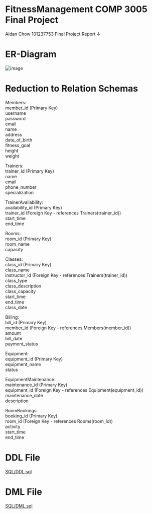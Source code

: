# FitnessManagement COMP 3005 Final Project
Aidan Chow 
101237753
Final Project Report ↓

# ER-Diagram
![image](https://github.com/kachowchow/fitnessManagement/assets/112474998/a4e3eece-de41-44e8-9a74-429963d378cf)

# Reduction to Relation Schemas
Members:  
member_id (Primary Key)  
username  
password  
email  
name  
address  
date_of_birth  
fitness_goal  
height  
weight  

Trainers:  
trainer_id (Primary Key)  
name  
email  
phone_number  
specialization  

TrainerAvailability:  
availability_id (Primary Key)  
trainer_id (Foreign Key - references Trainers(trainer_id))  
start_time  
end_time  

Rooms:  
room_id (Primary Key)  
room_name  
capacity  

Classes:  
class_id (Primary Key)  
class_name  
instructor_id (Foreign Key - references Trainers(trainer_id))  
class_type  
class_description  
class_capacity  
start_time  
end_time  
class_date  

Billing:  
bill_id (Primary Key)  
member_id (Foreign Key - references Members(member_id))  
amount  
bill_date  
payment_status  

Equipment:  
equipment_id (Primary Key)  
equipment_name  
status  

EquipmentMaintenance:  
maintenance_id (Primary Key)  
equipment_id (Foreign Key - references Equipment(equipment_id))  
maintenance_date  
description  

RoomBookings:  
booking_id (Primary Key)  
room_id (Foreign Key - references Rooms(room_id))  
activity  
start_time  
end_time  

# DDL File

[SQL/DDL.sql](https://github.com/kachowchow/fitnessManagement/blob/23005997e2bed901ff3e18e08e87a83e021eb356/SQL/DDL.sql)

# DML File

[SQL/DML.sql](https://github.com/kachowchow/fitnessManagement/blob/9a01c52322690b9f42b32b577648f4f5c4271bfe/SQL/DML.sql)
